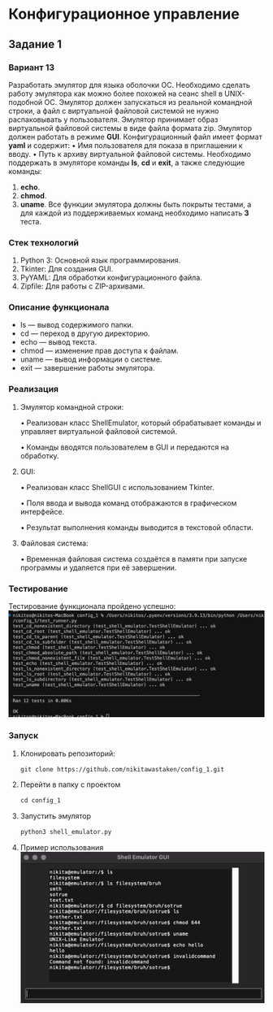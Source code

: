# Конфигурационное управление
## Задание 1
### Вариант 13
Разработать эмулятор для языка оболочки ОС. Необходимо сделать работу
эмулятора как можно более похожей на сеанс shell в UNIX-подобной ОС.
Эмулятор должен запускаться из реальной командной строки, а файл с
виртуальной файловой системой не нужно распаковывать у пользователя.
Эмулятор принимает образ виртуальной файловой системы в виде файла формата
zip. Эмулятор должен работать в режиме **GUI**.
Конфигурационный файл имеет формат **yaml** и содержит:
• Имя пользователя для показа в приглашении к вводу.
• Путь к архиву виртуальной файловой системы.
Необходимо поддержать в эмуляторе команды **ls**, **cd** и **exit**, а также
следующие команды:
1. **echo**.
2. **chmod**.
3. **uname**.
Все функции эмулятора должны быть покрыты тестами, а для каждой из
поддерживаемых команд необходимо написать **3** теста.

### Стек технологий
1. Python 3: Основной язык программирования.
2. Tkinter: Для создания GUI.
3. PyYAML: Для обработки конфигурационного файла.
4. Zipfile: Для работы с ZIP-архивами.

### Описание функционала
- ls — вывод содержимого папки.
- cd — переход в другую директорию.
- echo — вывод текста.
- chmod — изменение прав доступа к файлам.
- uname — вывод информации о системе.
- exit — завершение работы эмулятора.

### Реализация
1.	Эмулятор командной строки:

    •   Реализован класс ShellEmulator, который обрабатывает команды и управляет виртуальной файловой системой.

    •   Команды вводятся пользователем в GUI и передаются на обработку.
2.	GUI:

    •	Реализован класс ShellGUI с использованием Tkinter.

    •	Поля ввода и вывода команд отображаются в графическом интерфейсе.

    •	Результат выполнения команды выводится в текстовой области.
3.	Файловая система:

    •	Временная файловая система создаётся в памяти при запуске программы и удаляется при её завершении.

### Тестирование
Тестирование функционала пройдено успешно:
![alt text](<./images/successful_test.png>)

### Запуск
1. Клонировать репозиторий:

   ```html
   git clone https://github.com/nikitawastaken/config_1.git
   ```

2. Перейти в папку с проектом
   
   ```html
   cd config_1
   ```

3. Запустить эмулятор
   
   ```html
   python3 shell_emulator.py
   ```

4. Пример использования
![alt text](<./images/shellguiexample.png>)
